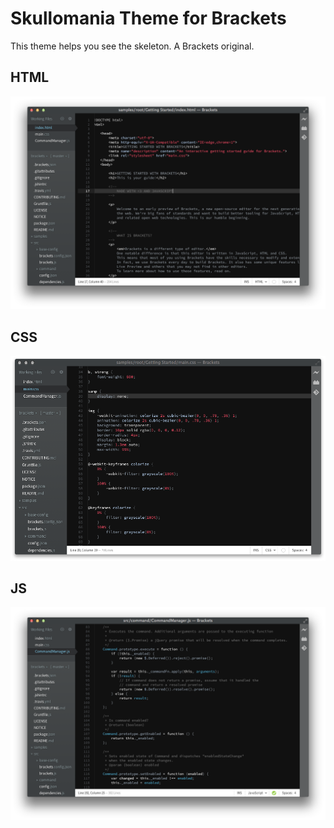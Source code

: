 Skullomania Theme for Brackets
==============================

This theme helps you see the skeleton. A Brackets original.

## HTML
![HTML Screenshot](https://github.com/Brackets-Themes/Skullomania/blob/master/screenshots/html.png)

## CSS
![CSS Screenshot](https://github.com/Brackets-Themes/Skullomania/blob/master/screenshots/css.png)

## JS
![JS Screenshot](https://github.com/Brackets-Themes/Skullomania/blob/master/screenshots/js.png)
